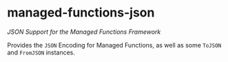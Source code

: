 # managed-functions-json

_JSON Support for the Managed Functions Framework_

Provides the `JSON` Encoding for Managed Functions, as well as some `ToJSON` and `FromJSON` instances. 